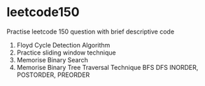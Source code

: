 # leetcode150
Practise leetcode 150 question with brief descriptive code 
1. Floyd Cycle Detection Algorithm
2. Practice sliding window technique
3. Memorise Binary Search
4. Memorise Binary Tree Traversal Technique BFS DFS INORDER, POSTORDER, PREORDER